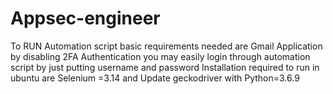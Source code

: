 # Appsec-engineer 
To RUN Automation script basic requirements needed are Gmail Application by disabling 2FA Authentication you may easily login through automation script by just putting username and password
Installation required to run in ubuntu are Selenium =3.14 and Update geckodriver with Python=3.6.9
